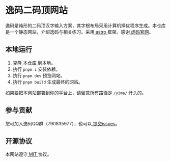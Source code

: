 # 逸码二码顶网站
逸码是纯形的二码顶汉字输入方案，其字根布局采用计算机择优程序生成。本仓库是一个静态网站，介绍逸码与相关练习。采用[ astro ](https://astro.build/)框架。感谢[ 虎码官网](https://www.tiger-code.com/)。

## 本地运行
1. 克隆[ 本仓库 ](https://www.github.com/yb6b/yima-website)到本地。
2. 执行 `pnpm i` 安装依赖。
3. 执行 `pnpm dev` 预览网站。
4. 执行 `pnpm build` 生成最终的网站。

如果要把本网站部署到你的平台上，请留意所有路径是 `/yima/` 开头的。

## 参与贡献
您可加入逸码QQ群（790835977），也可以[ 提交issues](https://github.com/yb6b/yima/issues)。

## 开源协议
本网站遵守[ MIT ](LICENSE)协议。